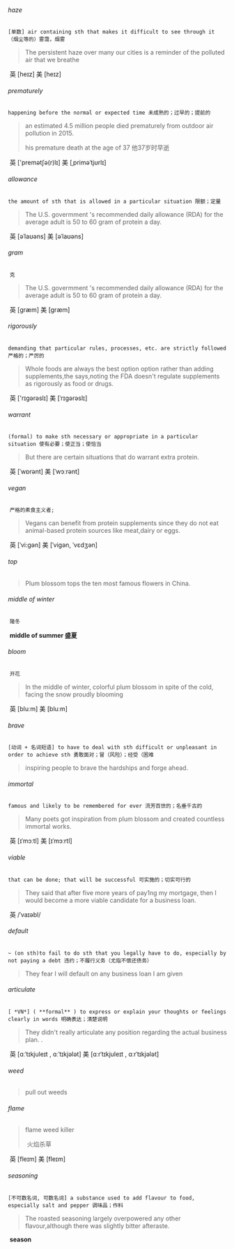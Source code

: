 ###### haze

​	`[单数] air containing sth that makes it difficult to see through it （烟尘等的）雾霭，烟雾`

> The persistent haze over many our cities is a reminder of the polluted air that we breathe

​	英 [heɪz]   美 [heɪz] 

###### prematurely

​	`happening before the normal or expected time 未成熟的；过早的；提前的`

> an estimated 4.5 million people died prematurely from outdoor air pollution in 2015.
>
> his premature death at the age of 37
> 	他37岁时早逝

​	英 ['premətʃə(r)lɪ]   美 [ˌpriməˈtjʊrlɪ] 

###### allowance

​	`the amount of sth that is allowed in a particular situation 限额；定量`

>The U.S. govermment 's recommended daily allowance (RDA) for the average adult is 50 to 60 gram of protein a day.

​	英 [əˈlaʊəns]   美 [əˈlaʊəns] 

###### gram

​	`克`

> The U.S. govermment 's recommended daily allowance (RDA) for the average adult is 50 to 60 gram of protein a day.

​	英 [ɡræm]   美 [ɡræm] 

###### rigorously

​	`demanding that particular rules, processes, etc. are strictly followed 严格的；严厉的`

> Whole foods are always the best option option rather than adding supplements,the says,noting the FDA doesn't regulate supplements as rigorously as food or drugs.

​	英 ['rɪɡərəslɪ]   美 [ˈrɪɡərəslɪ] 

###### warrant

​	`(formal) to make sth necessary or appropriate in a particular situation 使有必要；使正当；使恰当`

> But there are certain situations that do warrant extra protein.

​	英 [ˈwɒrənt]   美 [ˈwɔːrənt] 

###### vegan

​	`严格的素食主义者;`

> Vegans can benefit from protein supplements since they do not eat animal-based protein sources like meat,dairy or eggs.

​	英 [ˈvi:gən]   美 [ˈviɡən, ˈvɛdʒən] 

###### top

> Plum blossom tops the ten most famous flowers in China.

###### middle of winter

​	`隆冬`

​	**middle of summer	盛夏**

###### bloom

​	`开花`

> In the middle of winter, colorful plum blossom in spite of the cold, facing the snow proudly blooming

​	英 [bluːm]   美 [bluːm] 

###### brave

​	`[动词 + 名词短语] to have to deal with sth difficult or unpleasant in order to achieve sth 勇敢面对；冒（风险）；经受（困难`

> inspiring people to brave the hardships and forge ahead.

###### immortal

​	`famous and likely to be remembered for ever 流芳百世的；名垂千古的`

> Many poets got inspiration from plum blossom and created countless immortal works.

​	英 [ɪˈmɔːtl]   美 [ɪˈmɔːrtl] 

###### viable

​	`that can be done; that will be successful 可实施的；切实可行的`

> They said that after five more years of pay1ng my mortgage, then I would become a more viable candidate for a business loan.

​	英 /ˈvaɪəbl/ 

###### default

​	`~ (on sth)to fail to do sth that you legally have to do, especially by not paying a debt 违约；不履行义务（尤指不偿还债务）`

> They fear I will default on any business loan I am given

###### articulate

​	`[ *VN*] ( **formal** ) to express or explain your thoughts or feelings clearly in words 明确表达；清楚说明`

>They didn't really articulate any position regarding the actual business plan. .

​	英 [ɑːˈtɪkjuleɪt , ɑːˈtɪkjələt]   美 [ɑːrˈtɪkjuleɪt , ɑːrˈtɪkjələt] 

###### weed

> pull out weeds

###### flame

>flame weed killer
>
>​	火焰杀草

​	英 [fleɪm]   美 [fleɪm] 

###### seasoning

​	`[不可数名词, 可数名词] a substance used to add flavour to food, especially salt and pepper 调味品；作料`

> The roasted seasoning largely overpowered any other flavour,although there was slightly bitter afteraste.

​	**season**
